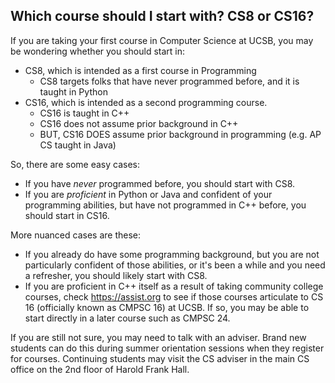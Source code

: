 
## Which course should I start with? CS8 or CS16?

If you are taking your first course in Computer Science at UCSB, you may be wondering whether you should start in:

* CS8, which is intended as a first course in Programming
   * CS8 targets folks that have never programmed before, and it is taught in Python
* CS16, which is intended as a second programming course.
   * CS16 is taught in C++
   * CS16 does not assume prior background in C++
   * BUT, CS16 DOES assume prior background in programming (e.g. AP CS taught in Java)

So, there are some easy cases:

* If you have <em>never</em> programmed before, you should start with CS8.
* If you are <em>proficient</em> in Python or Java and confident of your programming abilities, but have not programmed in C++ before, you should start in CS16.

More nuanced cases are these:

* If you already do have some programming background, but you are not particularly confident of those abilities, or it's been a while and you need a refresher, you should likely start with CS8.
* If you are proficient in C++ itself as a result of taking community college courses, check <https://assist.org> to see if those courses articulate to CS 16 (officially known as CMPSC&nbsp;16) at UCSB.  If so, you may be able to start directly in a later course such as CMPSC 24.

If you are still not sure, you may need to talk with an adviser.  Brand new students can do this during summer orientation sessions when they register for courses.  Continuing students may visit the CS adviser in the main CS office on the 2nd floor of Harold Frank Hall.

